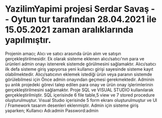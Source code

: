 # YazilimYapimi projesi Serdar Savaş -- Oytun tur tarafından 28.04.2021 ile 15.05.2021 zaman aralıklarında yapılmıştır.
Projenin amacı; Alıcı ve satıcı arasında ürün alım ve satışın gerçekleştirilmesidir.
Ek olarak sisteme eklenen alıcı/satıcı'nın para ve ürünleri admin onayı istenerek sistemde görülmesini sağlamaktır.
Alıcı/satıcı ilk defa sisteme giriş yapıyorsa yeni kullanıcı girişi sayesinde sisteme kayıt olabilmektedir.
Alıcı/satıcının eklemek istediği ürün veya paranın sistemde görülebilmesi için Önce admin onayından geçmesi gerekmektedir.
Adminin şu anlık projedeki görevi talep edilen para onay ve ürün onay işlerimlerinin gerçekleştirilmesini sağlamaktır.
Proje SQL ve VISUAL STUDIO kullanılarak gerçekleştirilmiştir.
SQL içerisinde  6 file table,5 view ve 7 stored procedure oluşturulmuştur.
Vısual Studıo içerisinde 5 form ekranı oluşturulmuştur ve UI / Framework tasarım desenleri eklenmiştir.
Admin için sisteme giriş yaparken;
Kullanıcı Adı:admin
Password:admin

